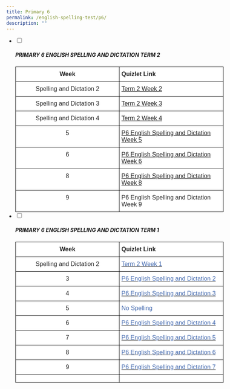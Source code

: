 ```yaml
---
title: Primary 6
permalink: /english-spelling-test/p6/
description: ""
---
```

<ul class="jekyllcodex_accordion">
  <li>
    <input type="checkbox" id="accordion1">
		<label for="accordion1"><h5>PRIMARY 6 ENGLISH SPELLING AND DICTATION TERM 2</h5></label>
    <div>
      <style type="text/css">
.tg  {border-collapse:collapse;border-spacing:0;margin:0px auto;}
.tg td{border-color:black;border-style:solid;border-width:1px;font-family:Arial, sans-serif;font-size:14px;
  overflow:hidden;padding:10px 5px;word-break:normal;}
.tg th{border-color:black;border-style:solid;border-width:1px;font-family:Arial, sans-serif;font-size:14px;
  font-weight:normal;overflow:hidden;padding:10px 5px;word-break:normal;}
.tg .tg-sf6z{background-color:#FFF;color:#222;font-size:16px;font-weight:bold;text-align:left;vertical-align:top}
.tg .tg-3cbn{background-color:#FFF;color:#222;font-size:16px;font-weight:bold;text-align:center;vertical-align:top}
.tg .tg-qec4{background-color:#FFF;color:#222;font-size:16px;text-align:center;vertical-align:top}
.tg .tg-him5{background-color:#FFF;color:#4067ae;font-size:16px;text-align:left;vertical-align:top}
.tg .tg-g6yu{background-color:#FFF;color:#222;font-size:16px;text-align:left;vertical-align:top}
.tg .tg-zurh{background-color:#FFF;color:#4067AE;font-size:16px;text-align:left;vertical-align:top}
</style>
<table class="tg" style="undefined;table-layout: fixed; width: 550px">
<colgroup>
<col style="width: 300px">
<col style="width: 300px">
</colgroup>
<tbody>
  <tr>
    <td class="tg-3cbn">Week</td>
    <td class="tg-sf6z">Quizlet Link</td>
  </tr>
  <tr>
    <td class="tg-qec4">Spelling and Dictation 2</td>
    <td class="tg-him5"><a href="https://quizlet.com/_9j2hga?x=1jqt&i=1c2gxb" target="_blank" rel="noopener noreferrer">Term 2 Week 2</span></a></td>
  </tr>
  <tr>
    <td class="tg-qec4">Spelling and Dictation 3</td>
    <td class="tg-him5"><a href="https://quizlet.com/_9j2i5h?x=1jqt&i=1c2gxb" target="_blank" rel="noopener noreferrer">Term 2 Week 3</span></a></td>
  </tr>
  <tr>
    <td class="tg-qec4">Spelling and Dictation 4</td>
    <td class="tg-him5"><a href="https://quizlet.com/_9j2im4?x=1jqt&i=1c2gxb" target="_blank" rel="noopener noreferrer">Term 2 Week 4</span></a></td>
  </tr>
  <tr>
    <td class="tg-qec4"> 5</td>
    <td class="tg-him5"><a href="https://quizlet.com/_9j2izv?x=1jqt&i=1c2gxb" target="_blank" rel="noopener noreferrer"><span style="text-decoration:none"> </span></a><a href="https://quizlet.com/_9j2izv?x=1jqt&i=1c2gxb" target="_blank" rel="noopener noreferrer">P6 English Spelling and Dictation Week </a><a href="https://quizlet.com/_9j2izv?x=1jqt&i=1c2gxb" target="_blank" rel="noopener noreferrer"><span style="text-decoration:none">5</span></a></td>
  </tr>
  <tr>
    <td class="tg-qec4"> 6</td>
    <td class="tg-him5"><a href="https://quizlet.com/_9j2jkx?x=1jqt&i=1c2gxb" target="_blank" rel="noopener noreferrer"><span style="text-decoration:none"> </span></a><a href="https://quizlet.com/_9j2jkx?x=1jqt&i=1c2gxb" target="_blank" rel="noopener noreferrer">P6 English Spelling and Dictation Week </a><a href="https://quizlet.com/_9j2jkx?x=1jqt&i=1c2gxb" target="_blank" rel="noopener noreferrer"><span style="text-decoration:none">6</span></a></td>
  </tr>
  <tr>
    <td class="tg-qec4"> 8</td>
    <td class="tg-him5"><a href="https://quizlet.com/_9j2k0i?x=1jqt&i=1c2gxb" target="_blank" rel="noopener noreferrer"><span style="text-decoration:none"> </span></a><a href="https://quizlet.com/_9j2k0i?x=1jqt&i=1c2gxb" target="_blank" rel="noopener noreferrer">P6 English Spelling and Dictation Week </a><a href="https://quizlet.com/_9j2k0i?x=1jqt&i=1c2gxb" target="_blank" rel="noopener noreferrer"><span style="text-decoration:none">8</span></a></td>
  </tr>
  <tr>
    <td class="tg-qec4"> 9</td>
    <td class="tg-g6yu"> P6 English Spelling and Dictation Week 9</td>
  </tr>
</tbody>
</table>
    </div>
	</li>
	<li>
    <input type="checkbox" id="accordion2">
    <label for="accordion2"><h5>PRIMARY 6 ENGLISH SPELLING AND DICTATION TERM 1</h5></label>
    <div>
      <style type="text/css">
.tg  {border-collapse:collapse;border-spacing:0;margin:0px auto;}
.tg td{border-color:black;border-style:solid;border-width:1px;font-family:Arial, sans-serif;font-size:14px;
  overflow:hidden;padding:10px 5px;word-break:normal;}
.tg th{border-color:black;border-style:solid;border-width:1px;font-family:Arial, sans-serif;font-size:14px;
  font-weight:normal;overflow:hidden;padding:10px 5px;word-break:normal;}
.tg .tg-sf6z{background-color:#FFF;color:#222;font-size:16px;font-weight:bold;text-align:left;vertical-align:top}
.tg .tg-3cbn{background-color:#FFF;color:#222;font-size:16px;font-weight:bold;text-align:center;vertical-align:top}
.tg .tg-qec4{background-color:#FFF;color:#222;font-size:16px;text-align:center;vertical-align:top}
.tg .tg-zurh{background-color:#FFF;color:#4067AE;font-size:16px;text-align:left;vertical-align:top}
</style>
<table class="tg" style="undefined;table-layout: fixed; width: 550px">
<colgroup>
<col style="width: 300px">
<col style="width: 300px">
</colgroup>
<tbody>
  <tr>
    <td class="tg-3cbn">Week</td>
    <td class="tg-sf6z">Quizlet Link</td>
  </tr>
  <tr>
    <td class="tg-qec4">Spelling and Dictation 2</td>
    <td class="tg-zurh"><a href="https://quizlet.com/_93pmxe?x=1jqt&i=1c2gxb"><span style="text-decoration:none;color:#4067AE">Term 2 Week 1</span></a></td>
  </tr>
  <tr>
    <td class="tg-qec4">3</td>
    <td class="tg-zurh"><a href="https://quizlet.com/_93po0p?x=1jqt&i=1c2gxb"><span style="text-decoration:none;color:#4067AE">P6 English Spelling and Dictation 2</span></a></td>
  </tr>
  <tr>
    <td class="tg-qec4">4</td>
    <td class="tg-zurh"><a href="https://quizlet.com/_93poo5?x=1jqt&i=1c2gxb"><span style="text-decoration:none;color:#4067AE">P6 English Spelling and Dictation 3</span></a></td>
  </tr>
  <tr>
    <td class="tg-qec4">5</td>
    <td class="tg-zurh">No Spelling</td>
  </tr>
  <tr>
    <td class="tg-qec4">6</td>
    <td class="tg-zurh"><a href="https://quizlet.com/_93ppod?x=1jqt&i=1c2gxb"><span style="text-decoration:none;color:#4067AE">P6 English Spelling and Dictation 4</span></a></td>
  </tr>
  <tr>
    <td class="tg-qec4">7</td>
    <td class="tg-zurh"><a href="https://quizlet.com/_93pq4q?x=1jqt&i=1c2gxb"><span style="text-decoration:none;color:#4067AE">P6 English Spelling and Dictation 5</span></a></td>
  </tr>
  <tr>
    <td class="tg-qec4">8</td>
    <td class="tg-zurh"><a href="https://quizlet.com/_93pqsh?x=1jqt&i=1c2gxb"><span style="text-decoration:none;color:#4067AE">P6 English Spelling and Dictation 6</span></a></td>
  </tr>
  <tr>
    <td class="tg-qec4">9</td>
    <td class="tg-zurh"><a href="https://quizlet.com/_93prng?x=1jqt&i=1c2gxb" target="_blank" rel="noopener noreferrer"><span style="color:#4067AE"> P6 English Spelling and Dictation 7</span></a></td>
  </tr>
  <tr>
    <td class="tg-qec4"></td>
    <td class="tg-zurh"></td>
  </tr>
</tbody>
</table>
    </div>
	</li>
</ul>